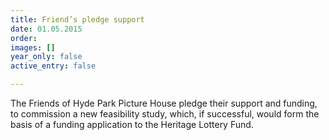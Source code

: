```yaml
---
title: Friend’s pledge support
date: 01.05.2015
order: 
images: []
year_only: false
active_entry: false

---
```

The Friends of Hyde Park Picture House pledge their support and funding, to commission a new feasibility study, which, if successful, would form the basis of a funding application to the Heritage Lottery Fund.